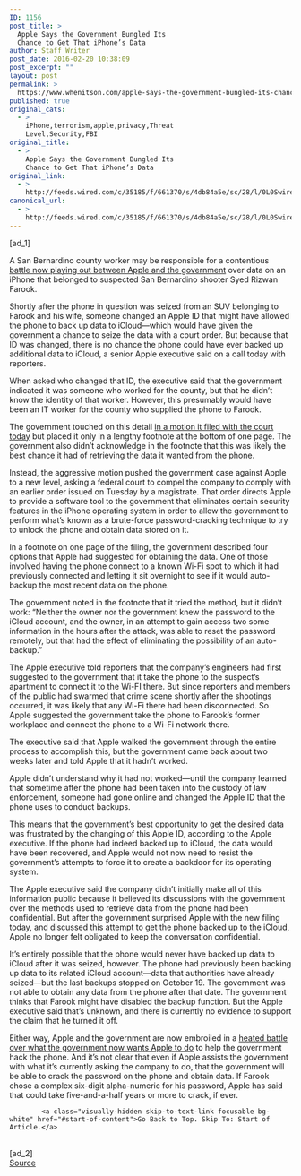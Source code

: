 ```yaml
---
ID: 1156
post_title: >
  Apple Says the Government Bungled Its
  Chance to Get That iPhone’s Data
author: Staff Writer
post_date: 2016-02-20 10:38:09
post_excerpt: ""
layout: post
permalink: >
  https://www.whenitson.com/apple-says-the-government-bungled-its-chance-to-get-that-iphones-data/
published: true
original_cats:
  - >
    iPhone,terrorism,apple,privacy,Threat
    Level,Security,FBI
original_title:
  - >
    Apple Says the Government Bungled Its
    Chance to Get That iPhone’s Data
original_link:
  - >
    http://feeds.wired.com/c/35185/f/661370/s/4db84a5e/sc/28/l/0L0Swired0N0C20A160C0A20Capple0Esays0Ethe0Egovernment0Ebungled0Eits0Echance0Eto0Ehack0Ethat0Eiphone0C/story01.htm
canonical_url:
  - >
    http://feeds.wired.com/c/35185/f/661370/s/4db84a5e/sc/28/l/0L0Swired0N0C20A160C0A20Capple0Esays0Ethe0Egovernment0Ebungled0Eits0Echance0Eto0Ehack0Ethat0Eiphone0C/story01.htm
---
```

 [ad_1]
<br><div id=""><p>A San Bernardino county worker may be responsible for a contentious <a href="http://www.wired.com/2016/02/apples-fbi-battle-is-complicated-heres-whats-really-going-on/">battle now playing out between Apple and the government</a> over data on an iPhone that belonged to suspected San Bernardino shooter Syed Rizwan Farook.</p>
<p>Shortly after the phone in question was seized from an SUV belonging to Farook and his wife, someone changed an Apple ID that might have allowed the phone to back up data to iCloud—which would have given the government a chance to seize the data with a court order. But because that ID was changed, there is no chance the phone could have ever backed up additional data to iCloud, a senior Apple executive said on a call today with reporters.</p>
<p>When asked who changed that ID, the executive said that the government indicated it was someone who worked for the county, but that he didn’t know the identity of that worker. However, this presumably would have been an IT worker for the county who supplied the phone to Farook.</p>
<p>The government touched on this detail <a href="http://www.wired.com/2016/02/doj-files-motion-to-compel-apple-to-cooperate-in-san-bernardino-case/">in a motion it filed with the court today</a> but placed it only in a lengthy footnote at the bottom of one page. The government also didn’t acknowledge in the footnote that this was likely the best chance it had of retrieving the data it wanted from the phone.</p>
<p>Instead, the aggressive motion pushed the government case against Apple to a new level, asking a federal court to compel the company to comply with an earlier order issued on Tuesday by a magistrate. That order directs Apple to provide a software tool to the government that eliminates certain security features in the iPhone operating system in order to allow the government to perform what’s known as a brute-force password-cracking technique to try to unlock the phone and obtain data stored on it.</p>
<p>In a footnote on one page of the filing, the government described four options that Apple had suggested for obtaining the data. One of those involved having the phone connect to a known Wi-Fi spot to which it had previously connected and letting it sit overnight to see if it would auto-backup the most recent data on the phone.</p>
<p>The government noted in the footnote that it tried the method, but it didn’t work: “Neither the owner nor the government knew the password to the iCloud account, and the owner, in an attempt to gain access two some information in the hours after the attack, was able to reset the password remotely, but that had the effect of eliminating the possibility of an auto-backup.”</p>
<p>The Apple executive told reporters that the company’s engineers had first suggested to the government that it take the phone to the suspect’s apartment to connect it to the Wi-FI there. But since reporters and members of the public had swarmed that crime scene shortly after the shootings occurred, it was likely that any Wi-Fi there had been disconnected. So Apple suggested the government take the phone to Farook’s former workplace and connect the phone to a Wi-Fi network there.</p>
<p>The executive said that Apple walked the government through the entire process to accomplish this, but the government came back about two weeks later and told Apple that it hadn’t worked.</p>
<p>Apple didn’t understand why it had not worked—until the company learned that sometime after the phone had been taken into the custody of law enforcement, someone had gone online and changed the Apple ID that the phone uses to conduct backups.</p>
<p>This means that the government’s best opportunity to get the desired data was frustrated by the changing of this Apple ID, according to the Apple executive. If the phone had indeed backed up to iCloud, the data would have been recovered, and Apple would not now need to resist the government’s attempts to force it to create a backdoor for its operating system. </p>
<p>The Apple executive said the company didn’t initially make all of this information public because it believed its discussions with the government over the methods used to retrieve data from the phone had been confidential. But after the government surprised Apple with the new filing today, and discussed this attempt to get the phone backed up to the iCloud, Apple no longer felt obligated to keep the conversation confidential.</p>
<p>It’s entirely possible that the phone would never have backed up data to iCloud after it was seized, however. The phone had previously been backing up data to its related iCloud account—data that authorities have already seized—but the last backups stopped on October 19. The government was not able to obtain any data from the phone after that date. The government thinks that Farook might have disabled the backup function. But the Apple executive said that’s unknown, and there is currently no evidence to support the claim that he turned it off.</p>
<p>Either way, Apple and the government are now embroiled in a <a href="http://www.wired.com/2016/02/apples-fbi-battle-is-complicated-heres-whats-really-going-on/">heated battle over what the government now wants Apple to do</a> to help the government hack the phone. And it’s not clear that even if Apple assists the government with what it’s currently asking the company to do, that the government will be able to crack the password on the phone and obtain data. If Farook chose a complex six-digit alpha-numeric for his password, Apple has said that could take five-and-a-half years or more to crack, if ever.</p>

			<a class="visually-hidden skip-to-text-link focusable bg-white" href="#start-of-content">Go Back to Top. Skip To: Start of Article.</a>

			
</div>
<br>[ad_2]
<br><a href="http://feeds.wired.com/c/35185/f/661370/s/4db84a5e/sc/28/l/0L0Swired0N0C20A160C0A20Capple0Esays0Ethe0Egovernment0Ebungled0Eits0Echance0Eto0Ehack0Ethat0Eiphone0C/story01.htm">Source </a>